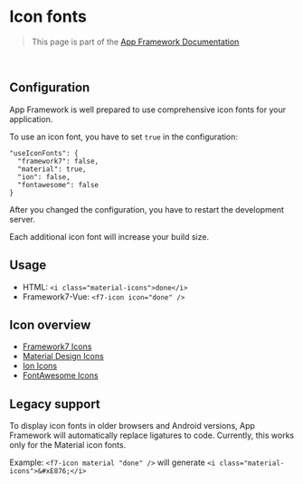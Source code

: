 # Icon fonts

> This page is part of the [App Framework Documentation](../DOCUMENTATION.md)

<br />

## Configuration

App Framework is well prepared to use comprehensive icon fonts for your application.

To use an icon font, you have to set `true` in the configuration:

```
"useIconFonts": {
  "framework7": false,
  "material": true,
  "ion": false,
  "fontawesome": false
}
```

After you changed the configuration, you have to restart the development server.

Each additional icon font will increase your build size.

## Usage

- HTML: `<i class="material-icons">done</i>`
- Framework7-Vue: `<f7-icon icon="done" />`

## Icon overview

- [Framework7 Icons](https://framework7.io/icons/)
- [Material Design Icons](https://material.io/icons/)
- [Ion Icons](http://ionicons.com/)
- [FontAwesome Icons](http://fontawesome.io/icons/)

## Legacy support

To display icon fonts in older browsers and Android versions, App Framework will automatically replace ligatures to code. Currently, this works only for the Material icon fonts.

Example: `<f7-icon material "done" />` will generate `<i class="material-icons">&#xE876;</i>`

